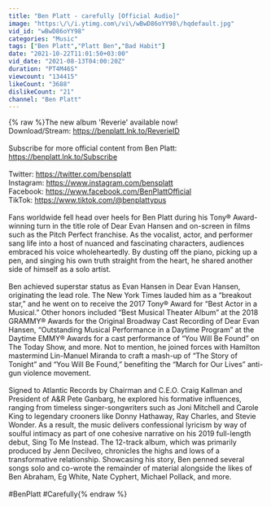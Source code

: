 ```yaml
---
title: "Ben Platt - carefully [Official Audio]"
image: "https:\/\/i.ytimg.com\/vi\/wBwD86oYY98\/hqdefault.jpg"
vid_id: "wBwD86oYY98"
categories: "Music"
tags: ["Ben Platt","Platt Ben","Bad Habit"]
date: "2021-10-22T11:01:50+03:00"
vid_date: "2021-08-13T04:00:20Z"
duration: "PT4M46S"
viewcount: "134415"
likeCount: "3688"
dislikeCount: "21"
channel: "Ben Platt"
---
```

{% raw %}The new album 'Reverie' available now!<br />Download/Stream: <a rel="nofollow" target="blank" href="https://benplatt.lnk.to/ReverieID">https://benplatt.lnk.to/ReverieID</a><br /><br />Subscribe for more official content from Ben Platt: <a rel="nofollow" target="blank" href="https://benplatt.lnk.to/Subscribe">https://benplatt.lnk.to/Subscribe</a><br /> <br />Twitter: <a rel="nofollow" target="blank" href="https://twitter.com/bensplatt">https://twitter.com/bensplatt</a><br />Instagram: <a rel="nofollow" target="blank" href="https://www.instagram.com/bensplatt">https://www.instagram.com/bensplatt</a><br />Facebook: <a rel="nofollow" target="blank" href="https://www.facebook.com/BenPlattOfficial">https://www.facebook.com/BenPlattOfficial</a><br />TikTok: <a rel="nofollow" target="blank" href="https://www.tiktok.com/@benplattypus">https://www.tiktok.com/@benplattypus</a><br /><br />Fans worldwide fell head over heels for Ben Platt during his Tony® Award-winning turn in the title role of Dear Evan Hansen and on-screen in films such as the Pitch Perfect franchise. As the vocalist, actor, and performer sang life into a host of nuanced and fascinating characters, audiences embraced his voice wholeheartedly. By dusting off the piano, picking up a pen, and singing his own truth straight from the heart, he shared another side of himself as a solo artist. <br /><br />Ben achieved superstar status as Evan Hansen in Dear Evan Hansen, originating the lead role.  The New York Times lauded him as a “breakout star,” and he went on to receive the 2017 Tony® Award for “Best Actor in a Musical.” Other honors included “Best Musical Theater Album” at the 2018 GRAMMY® Awards for the Original Broadway Cast Recording of Dear Evan Hansen, “Outstanding Musical Performance in a Daytime Program” at the Daytime EMMY® Awards for a cast performance of “You Will Be Found” on The Today Show, and more. Not to mention, he joined forces with Hamilton mastermind Lin-Manuel Miranda to craft a mash-up of “The Story of Tonight” and “You Will Be Found,” benefiting the “March for Our Lives” anti-gun violence movement. <br /><br />Signed to Atlantic Records by Chairman and C.E.O. Craig Kallman and President of A&amp;R Pete Ganbarg, he explored his formative influences, ranging from timeless singer-songwriters such as Joni Mitchell and Carole King to legendary crooners like Donny Hathaway, Ray Charles, and Stevie Wonder. As a result, the music delivers confessional lyricism by way of soulful intimacy as part of one cohesive narrative on his 2019 full-length debut, Sing To Me Instead. The 12-track album, which was primarily produced by Jenn Decilveo, chronicles the highs and lows of a transformative relationship. Showcasing his story, Ben penned several songs solo and co-wrote the remainder of material alongside the likes of Ben Abraham, Eg White, Nate Cyphert, Michael Pollack, and more.<br /><br />#BenPlatt #Carefully{% endraw %}
